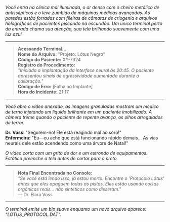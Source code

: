 _Você entra na clínica mal iluminada, o ar denso com o cheiro metálico de antissépticos e o leve zumbido de máquinas médicas avançadas. As paredes estão forradas com fileiras de câmaras de criogenia e arquivos holográficos de pacientes piscando na escuridão. Um único terminal perto da entrada chama sua atenção, sua tela brilhando suavemente com uma luz azul._

---

> **Acessando Terminal...**  
> **Nome do Arquivo:** "Projeto: Lótus Negro"  
> **Código do Paciente:** XY-7324  
> **Registro do Procedimento:**  
> _"Iniciada a implantação da interface neural às 20:45. O paciente apresentou sinais de agressividade aumentada durante a calibração."_  
> **Código de Erro:** [Falha no Implante]  
> **Hora do Incidente:** 21:17

---

_Você abre o vídeo anexado, as imagens granuladas mostram um médico de terno injetando um líquido brilhante em um paciente imobilizado. A câmera treme quando o paciente de repente avança, os olhos arregalados de terror._

**Dr. Voss**: "Segurem-no! Ele está reagindo mal ao soro!"  
**Enfermeira:** "Eu—eu acho que está funcionando rápido demais... As vias neurais dele estão acendendo como uma árvore de Natal!"

_O vídeo corta com um grito de dor e um estrondo de equipamentos. Estática preenche a tela antes de cortar para o preto._

---

> **Nota Final Encontrada no Console:**  
> _"Se você está lendo isso, já estou morto. Encontre o 'Protocolo Lótus' antes que eles apaguem todas as pistas. Eles estão usando coisas orgânicas reais... não sintéticos como disseram."_  
> — Dr. Elara Voss

---

_O terminal emite um bip suave enquanto um novo arquivo aparece: "LOTUS_PROTOCOL.DAT"._
